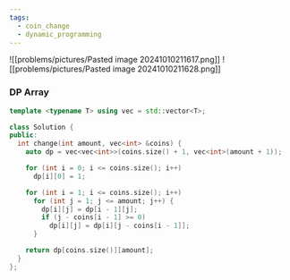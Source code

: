 ```yaml
---
tags:
  - coin_change
  - dynamic_programming
---
```

![[problems/pictures/Pasted image 20241010211617.png]]
![[problems/pictures/Pasted image 20241010211628.png]]


### DP Array

```c++
template <typename T> using vec = std::vector<T>;

class Solution {
public:
  int change(int amount, vec<int> &coins) {
    auto dp = vec<vec<int>>(coins.size() + 1, vec<int>(amount + 1));

    for (int i = 0; i <= coins.size(); i++)
      dp[i][0] = 1;

    for (int i = 1; i <= coins.size(); i++)
      for (int j = 1; j <= amount; j++) {
        dp[i][j] = dp[i - 1][j];
        if (j - coins[i - 1] >= 0)
          dp[i][j] = dp[i][j - coins[i - 1]];
      }

    return dp[coins.size()][amount];
  }
};
```
